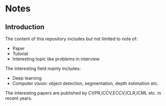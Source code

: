 # Notes
## Introduction
The content of this repository includes but not limited to note of:
* Paper
* Tutorial 
* Interesting topic like problems in interview

The interesting field mainly includes:
* Deep learning
* Computer vision: object detection, segmentation, depth estimation etc.

The interesting papers are published by CVPR,ICCV,ECCV,ICLR,ICML etc. in recent years.



